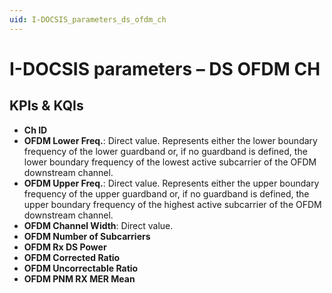 ```yaml
---
uid: I-DOCSIS_parameters_ds_ofdm_ch
---
```


# I-DOCSIS parameters – DS OFDM CH

## KPIs & KQIs

- **Ch ID**
- **OFDM Lower Freq.**: Direct value. Represents either the lower boundary frequency of the lower guardband or, if no guardband is defined, the lower boundary frequency of the lowest active subcarrier of the OFDM downstream channel.
- **OFDM Upper Freq.**: Direct value. Represents either the upper boundary frequency of the upper guardband or, if no guardband is defined, the upper boundary frequency of the highest active subcarrier of the OFDM downstream channel.
- **OFDM Channel Width**: Direct value.
- **OFDM Number of Subcarriers**
- **OFDM Rx DS Power**
- **OFDM Corrected Ratio**
- **OFDM Uncorrectable Ratio**
- **OFDM PNM RX MER Mean**
